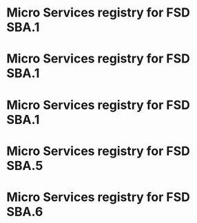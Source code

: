 # Micro Services registry for FSD SBA.1
# Micro Services registry for FSD SBA.1
# Micro Services registry for FSD SBA.1
# Micro Services registry for FSD SBA.5
# Micro Services registry for FSD SBA.6
